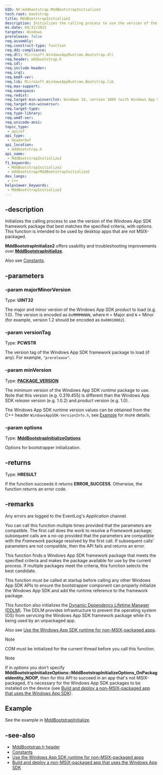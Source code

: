 ```yaml
---
UID: NF:mddbootstrap.MddBootstrapInitialize2
tech.root: bootstrap
title: MddBootstrapInitialize2
description: Initializes the calling process to use the version of the Windows App SDK framework package that best matches the specified criteria, with options. This function is intended to be used by desktop apps that are not MSIX-packaged.
ms.date: 04/22/2022
targetos: Windows
prerelease: false
req.assembly: 
req.construct-type: function
req.ddi-compliance: 
req.dll: Microsoft.WindowsAppRuntime.Bootstrap.dll
req.header: mddbootstrap.h
req.idl: 
req.include-header: 
req.irql: 
req.kmdf-ver: 
req.lib: Microsoft.WindowsAppRuntime.Bootstrap.lib
req.max-support: 
req.namespace: 
req.redist: 
req.target-min-winverclnt: Windows 10, version 1809 (with Windows App SDK 1.0 Preview 2 or later)
req.target-min-winversvr: 
req.target-type: 
req.type-library: 
req.umdf-ver: 
req.unicode-ansi: 
topic_type:
 - apiref
api_type:
 - HeaderDef
api_location:
 - mddbootstrap.h
api_name:
 - MddBootstrapInitialize2
f1_keywords:
 - MddBootstrapInitialize2
 - mddbootstrap/MddBootstrapInitialize2
dev_langs:
 - c++
helpviewer_keywords:
 - MddBootstrapInitialize2
---
```


## -description

Initializes the calling process to use the version of the Windows App SDK framework package that best matches the specified criteria, with options. This function is intended to be used by desktop apps that are not MSIX-packaged.

**MddBootstrapInitialize2** offers usability and troubleshooting improvements over [**MddBootstrapInitialize**](nf-mddbootstrap-mddbootstrapinitialize.md).

Also see [Constants](/windows/windows-app-sdk/api/win32/_bootstrap/#constants).

## -parameters

### -param majorMinorVersion

Type: **UINT32**

The major and minor version of the Windows App SDK _product_ to load (e.g. 1.0).
The version is encoded as `0xMMMMNNNN`, where `M` = Major and `N` = Minor (for example, version 1.2 should be encoded as `0x00010002`).

### -param versionTag

Type: **PCWSTR**

The version tag of the Windows App SDK framework package to load (if any). For example, `"prerelease"`.

### -param minVersion

Type: **[PACKAGE_VERSION](/windows/win32/api/appmodel/ns-appmodel-package_version)**

The minimum version of the Windows App SDK _runtime_ package to use.
Note that this version (e.g. 0.319.455) is different than the Windows App SDK _release_ version (e.g. 1.0.2) and _product_ version (e.g. 1.0).

The Windows App SDK runtime version values can be obtained from the C++ header `WindowsAppSDK-VersionInfo.h`, see [Example](#example) for more details.

### -param options

Type: **[MddBootstrapInitializeOptions](ne-mddbootstrap-mddbootstrapinitializeoptions.md)**

Options for bootstrapper initialization.

## -returns

Type: **HRESULT**

If the function succeeds it returns **ERROR_SUCCESS**. Otherwise, the function returns an error code.

## -remarks

Any errors are logged to the EventLog's *Application* channel.

You can call this function multiple times provided that the parameters are compatible. The first call does the work to resolve a *Framework* package; subsequent calls are a no-op provided that the parameters are compatible with the *Framework* package resolved by the first call. If subsequent calls' parameters are not compatible, then the API fails and returns an error.

This function finds a Windows App SDK framework package that meets the specified criteria and makes the package available for use by the current process. If multiple packages meet the criteria, this function selects the best candidate.

This function must be called at startup before calling any other Windows App SDK APIs to ensure the bootstrapper component can properly initialize the Windows App SDK and add the runtime reference to the framework package.

This function also initializes the [Dynamic Dependency Lifetime Manager (DDLM)](/windows/apps/windows-app-sdk/deployment-architecture#dynamic-dependency-lifetime-manager-ddlm). The DDLM provides infrastructure to prevent the operating system (OS) from servicing the Windows App SDK framework package while it's being used by an unpackaged app.

Also see [Use the Windows App SDK runtime for non-MSIX-packaged apps](/windows/apps/windows-app-sdk/use-windows-app-sdk-run-time).

> [!NOTE]
> COM must be initialized for the current thread before you call this function.

> [!NOTE]
> If in *options* you don't specify **MddBootstrapInitializeOptions::MddBootstrapInitializeOptions_OnPackageIdentity_NOOP**, then for this API to succeed in an app that's not MSIX-packaged, it's necessary for the Windows App SDK packages to be installed on the device (see [Build and deploy a non-MSIX-packaged app that uses the Windows App SDK](/windows/apps/windows-app-sdk/tutorial-unpackaged-deployment)).

## Example

See the example in [MddBootstrapInitialize](nf-mddbootstrap-mddbootstrapinitialize.md#example).

## -see-also

* [MddBootstrap.h header](/windows/windows-app-sdk/api/win32/mddbootstrap/)
* [Constants](/windows/windows-app-sdk/api/win32/_bootstrap/#constants)
* [Use the Windows App SDK runtime for non-MSIX-packaged apps](/windows/apps/windows-app-sdk/use-windows-app-sdk-run-time)
* [Build and deploy a non-MSIX-packaged app that uses the Windows App SDK](/windows/apps/windows-app-sdk/tutorial-unpackaged-deployment)
